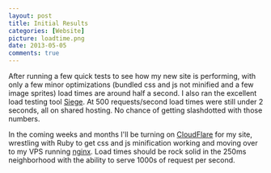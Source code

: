 ```yaml
---
layout: post
title: Initial Results
categories: [Website]
picture: loadtime.png
date: 2013-05-05
comments: true 
---
```

After running a few quick tests to see how my new site is performing, with only a few minor optimizations (bundled css and js not minified
and a few image sprites) load times are around half a second. I also ran the excellent load testing tool
[Siege](http://www.joedog.org/siege-home/). At 500 requests/second load times were still under 2 seconds, all on shared hosting.
No chance of getting slashdotted with those numbers.

In the coming weeks and months I'll be turning on [CloudFlare](https://www.cloudflare.com/) for my site, wrestling with Ruby to get
css and js minification working and moving over to my VPS running [nginx](http://nginx.org/).
Load times should be rock solid in the 250ms neighborhood with the ability to serve 1000s of request per second.
